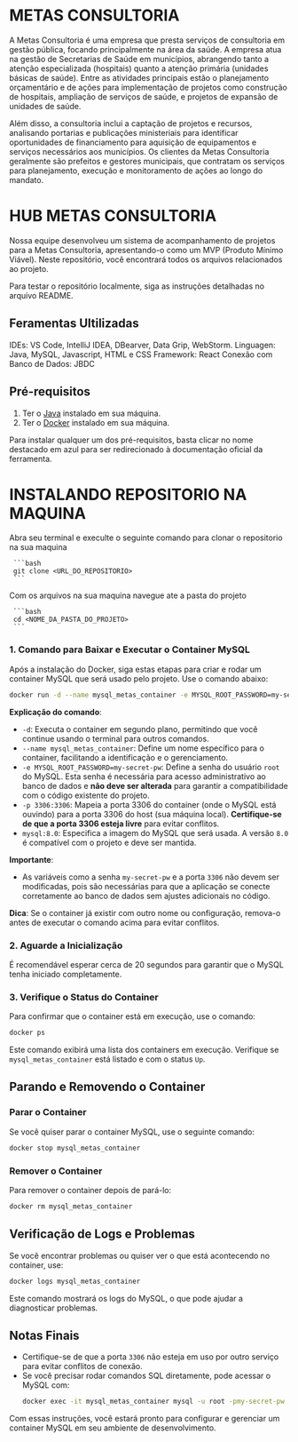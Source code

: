 # METAS CONSULTORIA
A Metas Consultoria é uma empresa que presta serviços de consultoria em gestão pública, focando principalmente na área da saúde. A empresa atua na gestão de Secretarias de Saúde em municípios, abrangendo tanto a atenção especializada (hospitais) quanto a atenção primária (unidades básicas de saúde). Entre as atividades principais estão o planejamento orçamentário e de ações para implementação de projetos como construção de hospitais, ampliação de serviços de saúde, e projetos de expansão de unidades de saúde.

Além disso, a consultoria inclui a captação de projetos e recursos, analisando portarias e publicações ministeriais para identificar oportunidades de financiamento para aquisição de equipamentos e serviços necessários aos municípios. Os clientes da Metas Consultoria geralmente são prefeitos e gestores municipais, que contratam os serviços para planejamento, execução e monitoramento de ações ao longo do mandato.

# HUB METAS CONSULTORIA
Nossa equipe desenvolveu um sistema de acompanhamento de projetos para a Metas Consultoria, apresentando-o como um MVP (Produto Mínimo Viável). Neste repositório, você encontrará todos os arquivos relacionados ao projeto.

Para testar o repositório localmente, siga as instruções detalhadas no arquivo README.

## Feramentas Ultilizadas
IDEs: VS Code, IntelliJ IDEA, DBearver, Data Grip, WebStorm.
Linguagen: Java, MySQL, Javascript, HTML e CSS
Framework: React
Conexão com Banco de Dados: JBDC

## Pré-requisitos
1. Ter o [Java](https://www.oracle.com/br/java/) instalado em sua máquina.
2. Ter o [Docker](https://docs.docker.com/desktop/install/windows-install/) instalado em sua máquina.

Para instalar qualquer um dos pré-requisitos, basta clicar no nome destacado em azul para ser redirecionado à documentação oficial da ferramenta.

# INSTALANDO REPOSITORIO NA MAQUINA
Abra seu terminal e execulte o seguinte comando para clonar o repositorio na sua maquina

     ```bash
     git clone <URL_DO_REPOSITORIO>
     ```

Com os arquivos na sua maquina navegue ate a pasta do projeto

     ```bash
     cd <NOME_DA_PASTA_DO_PROJETO>
     ```


### 1. Comando para Baixar e Executar o Container MySQL

Após a instalação do Docker, siga estas etapas para criar e rodar um container MySQL que será usado pelo projeto. Use o comando abaixo:

```bash
docker run -d --name mysql_metas_container -e MYSQL_ROOT_PASSWORD=my-secret-pw -p 3306:3306 mysql:8.0
```

**Explicação do comando**:
- `-d`: Executa o container em segundo plano, permitindo que você continue usando o terminal para outros comandos.
- `--name mysql_metas_container`: Define um nome específico para o container, facilitando a identificação e o gerenciamento.
- `-e MYSQL_ROOT_PASSWORD=my-secret-pw`: Define a senha do usuário `root` do MySQL. Esta senha é necessária para acesso administrativo ao banco de dados e **não deve ser alterada** para garantir a compatibilidade com o código existente do projeto.
- `-p 3306:3306`: Mapeia a porta 3306 do container (onde o MySQL está ouvindo) para a porta 3306 do host (sua máquina local). **Certifique-se de que a porta 3306 esteja livre** para evitar conflitos.
- `mysql:8.0`: Especifica a imagem do MySQL que será usada. A versão `8.0` é compatível com o projeto e deve ser mantida.

**Importante**:
- As variáveis como a senha `my-secret-pw` e a porta `3306` não devem ser modificadas, pois são necessárias para que a aplicação se conecte corretamente ao banco de dados sem ajustes adicionais no código.

**Dica**: Se o container já existir com outro nome ou configuração, remova-o antes de executar o comando acima para evitar conflitos.


### 2. Aguarde a Inicialização

É recomendável esperar cerca de 20 segundos para garantir que o MySQL tenha iniciado completamente.

### 3. Verifique o Status do Container

Para confirmar que o container está em execução, use o comando:

```bash
docker ps
```

Este comando exibirá uma lista dos containers em execução. Verifique se `mysql_metas_container` está listado e com o status `Up`.

## Parando e Removendo o Container

### Parar o Container

Se você quiser parar o container MySQL, use o seguinte comando:

```bash
docker stop mysql_metas_container
```

### Remover o Container

Para remover o container depois de pará-lo:

```bash
docker rm mysql_metas_container
```

## Verificação de Logs e Problemas

Se você encontrar problemas ou quiser ver o que está acontecendo no container, use:

```bash
docker logs mysql_metas_container
```

Este comando mostrará os logs do MySQL, o que pode ajudar a diagnosticar problemas.

## Notas Finais

- Certifique-se de que a porta `3306` não esteja em uso por outro serviço para evitar conflitos de conexão.
- Se você precisar rodar comandos SQL diretamente, pode acessar o MySQL com:
  ```bash
  docker exec -it mysql_metas_container mysql -u root -pmy-secret-pw
  ```

Com essas instruções, você estará pronto para configurar e gerenciar um container MySQL em seu ambiente de desenvolvimento.
